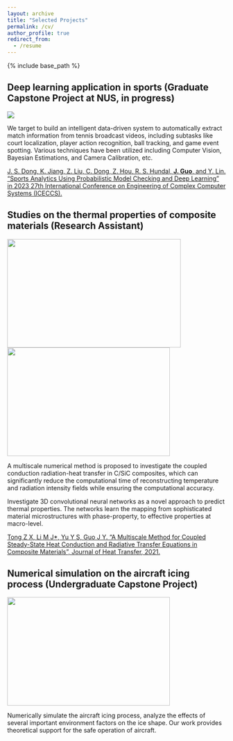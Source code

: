 ```yaml
---
layout: archive
title: "Selected Projects"
permalink: /cv/
author_profile: true
redirect_from:
  - /resume
---
```


{% include base_path %}

Deep learning application in sports (Graduate Capstone Project at NUS, in progress)
------
<img src='https://jingyu198.github.io/jingyu.github.io/images/demo1.gif'>

We target to build an intelligent data-driven system to automatically extract match information from tennis broadcast videos, including subtasks like court localization, player action recognition, ball tracking, and game event spotting. Various techniques have been utilized including Computer Vision, Bayesian Estimations, and Camera Calibration, etc.

[J. S. Dong, K. Jiang, Z. Liu, C. Dong, Z. Hou, R. S. Hundal, <b>J. Guo</b>, and Y. Lin. “Sports Analytics Using Probabilistic Model Checking and Deep Learning” in 2023 27th International Conference on Engineering of Complex Computer Systems (ICECCS).](https://jingyu198.github.io/jingyu.github.io/files/paper1.pdf)


Studies on the thermal properties of composite materials (Research Assistant)
------
<img src='https://jingyu198.github.io/jingyu.github.io/images/img1.png' style='width: 400px; height: 250px;'>  <img src='https://jingyu198.github.io/jingyu.github.io/images/img2.png' style='width: 375px; height: 250px;'>

A multiscale numerical method is proposed to investigate the coupled conduction radiation-heat transfer in C/SiC composites, which can significantly reduce the computational time of reconstructing temperature and radiation intensity fields while ensuring the computational accuracy.

Investigate 3D convolutional neural networks as a novel approach to predict thermal properties. The networks learn the mapping from sophisticated material microstructures with phase-property, to effective properties at macro-level.

[Tong Z X, Li M J*, Yu Y S, Guo J Y. “A Multiscale Method for Coupled Steady-State Heat Conduction and Radiative Transfer Equations in Composite Materials”, Journal of Heat Transfer, 2021.](https://jingyu198.github.io/jingyu.github.io/files/paper2.pdf)


Numerical simulation on the aircraft icing process (Undergraduate Capstone Project)
------
<img src='https://jingyu198.github.io/jingyu.github.io/images/img3.png' style='width: 375px; height: 250px;'>

Numerically simulate the aircraft icing process, analyze the effects of several important environment factors on the ice shape. Our work provides theoretical support for the safe operation of aircraft.
